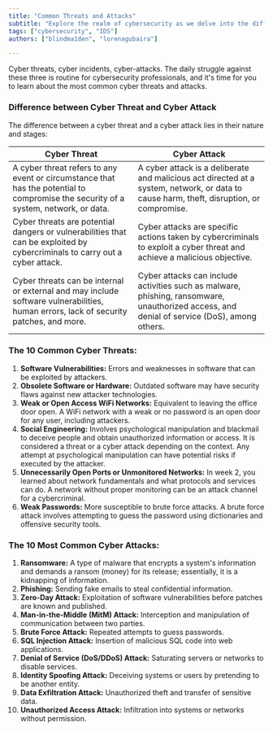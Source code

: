 ```yaml
---
title: "Common Threats and Attacks"
subtitle: "Explore the realm of cybersecurity as we delve into the differences between cyber threats and cyber attacks. Uncover the ten most common cyber threats and gain insights into prevalent cyber attacks."
tags: ["cybersecurity", "IDS"]
authors: ["blindma1den", "lorenagubaira"]

---
```



Cyber threats, cyber incidents, cyber-attacks. The daily struggle against these three is routine for cybersecurity professionals, and it's time for you to learn about the most common cyber threats and attacks.

### Difference between Cyber Threat and Cyber Attack

The difference between a cyber threat and a cyber attack lies in their nature and stages:

| Cyber Threat | Cyber Attack |
| --- | --- |
| A cyber threat refers to any event or circumstance that has the potential to compromise the security of a system, network, or data. | A cyber attack is a deliberate and malicious act directed at a system, network, or data to cause harm, theft, disruption, or compromise. |
| Cyber threats are potential dangers or vulnerabilities that can be exploited by cybercriminals to carry out a cyber attack. | Cyber attacks are specific actions taken by cybercriminals to exploit a cyber threat and achieve a malicious objective. |
| Cyber threats can be internal or external and may include software vulnerabilities, human errors, lack of security patches, and more. | Cyber attacks can include activities such as malware, phishing, ransomware, unauthorized access, and denial of service (DoS), among others. |

### The 10 Common Cyber Threats:

1. **Software Vulnerabilities:** Errors and weaknesses in software that can be exploited by attackers.
2. **Obsolete Software or Hardware:** Outdated software may have security flaws against new attacker technologies.
3. **Weak or Open Access WiFi Networks:** Equivalent to leaving the office door open. A WiFi network with a weak or no password is an open door for any user, including attackers.
4. **Social Engineering:** Involves psychological manipulation and blackmail to deceive people and obtain unauthorized information or access. It is considered a threat or a cyber attack depending on the context. Any attempt at psychological manipulation can have potential risks if executed by the attacker.
5. **Unnecessarily Open Ports or Unmonitored Networks:** In week 2, you learned about network fundamentals and what protocols and services can do. A network without proper monitoring can be an attack channel for a cybercriminal.
6. **Weak Passwords:** More susceptible to brute force attacks. A brute force attack involves attempting to guess the password using dictionaries and offensive security tools.

### The 10 Most Common Cyber Attacks:

1. **Ransomware:** A type of malware that encrypts a system's information and demands a ransom (money) for its release; essentially, it is a kidnapping of information.
2. **Phishing:** Sending fake emails to steal confidential information.
3. **Zero-Day Attack:** Exploitation of software vulnerabilities before patches are known and published.
4. **Man-in-the-Middle (MitM) Attack:** Interception and manipulation of communication between two parties.
5. **Brute Force Attack:** Repeated attempts to guess passwords.
6. **SQL Injection Attack:** Insertion of malicious SQL code into web applications.
7. **Denial of Service (DoS/DDoS) Attack:** Saturating servers or networks to disable services.
8. **Identity Spoofing Attack:** Deceiving systems or users by pretending to be another entity.
9. **Data Exfiltration Attack:** Unauthorized theft and transfer of sensitive data.
10. **Unauthorized Access Attack:** Infiltration into systems or networks without permission.
